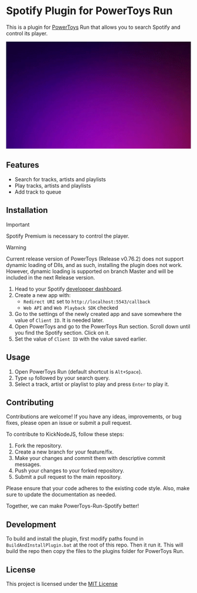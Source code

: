 # Spotify Plugin for PowerToys Run

This is a plugin for [PowerToys](https://github.com/microsoft/PowerToys) Run that allows you to search Spotify and control its player.

<p align="center">
    <img src="./demo.gif" width="760" />
</p>

## Features

- Search for tracks, artists and playlists
- Play tracks, artists and playlists
- Add track to queue

## Installation

> [!IMPORTANT]
> Spotify Premium is necessary to control the player.

> [!WARNING]
> Current release version of PowerToys (Release v0.76.2) does not support dynamic loading of Dlls, and as such, installing the plugin does not work. However, dynamic loading is supported on branch Master and will be included in the next Release version.

1. Head to your Spotify [developper dashboard](https://developer.spotify.com/).
2. Create a new app with:
    -  `Redirect URI` set to `http://localhost:5543/callback`
    - `Web API` and `Web Playback SDK` checked
3. Go to the settings of the newly created app and save somewhere the value of `Client ID`. It is needed later.
4. Open PowerToys and go to the PowerToys Run section. Scroll down until you find the Spotify section. Click on it.
5. Set the value of `Client ID` with the value saved earlier.

## Usage

1. Open PowerToys Run (default shortcut is ```Alt+Space```).
2. Type ```sp``` followed by your search query.
3. Select a track, artist or playlist to play and press ```Enter``` to play it.

## Contributing

Contributions are welcome! If you have any ideas, improvements, or bug fixes, please open an issue or submit a pull request.

To contribute to KickNodeJS, follow these steps:

1. Fork the repository.
2. Create a new branch for your feature/fix.
3. Make your changes and commit them with descriptive commit messages.
4. Push your changes to your forked repository.
5. Submit a pull request to the main repository.

Please ensure that your code adheres to the existing code style. Also, make sure to update the documentation as needed.

Together, we can make PowerToys-Run-Spotify better!

## Development

To build and install the plugin, first modify paths found in `BuildAndInstallPlugin.bat` at the root of this repo. Then it run it. This will build the repo then copy the files to the plugins folder for PowerToys Run.

## License
This project is licensed under the [MIT License](LICENSE)